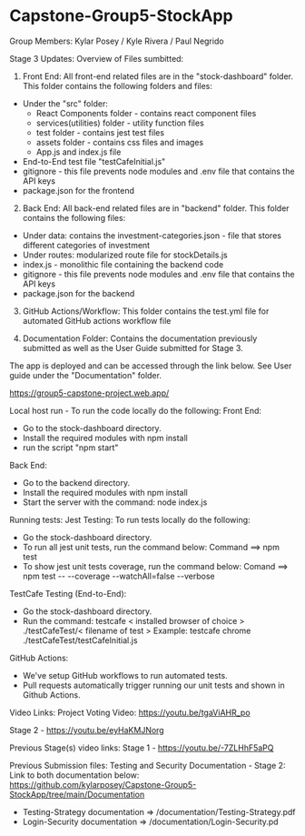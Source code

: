 # Capstone-Group5-StockApp

Group Members: Kylar Posey / Kyle Rivera / Paul Negrido

Stage 3 Updates:
Overview of Files sumbitted:

1) Front End:  All front-end related files are in the "stock-dashboard" folder.
This folder contains the following folders and files:
- Under the "src" folder: 
   - React Components folder - contains react component files
   - services(utilities) folder - utility function files
   - test folder - contains jest test files
   - assets folder - contains css files and images
   - App.js and index.js file
- End-to-End test file "testCafeInitial.js"
- gitignore - this file prevents node modules and .env file that contains the API keys
- package.json for the frontend 

2) Back End: All back-end related files are in "backend" folder.
This folder contains the following files:
- Under data: contains the investment-categories.json - file that stores different categories of investment
- Under routes: modularized route file for stockDetails.js
- index.js - monolithic file containing the backend code
- gitignore - this file prevents node modules and .env file that contains the API keys
- package.json for the backend

3) GitHub Actions/Workflow:  This folder contains the test.yml file for automated GitHub actions workflow file

4) Documentation Folder: Contains the documentation previously submitted as well as the User Guide submitted for Stage 3.

The app is deployed and can be accessed through the link below.  See User guide under the "Documentation" folder.

https://group5-capstone-project.web.app/


 
Local host run - To run the code locally do the following: 
Front End:
- Go to the stock-dashboard directory.
- Install the required modules with npm install
- run the script "npm start"

Back End:
- Go to the backend directory.
- Install the required modules with npm install
- Start the server with the command: node index.js


Running tests:
Jest Testing:
To run tests locally do the following:
- Go the stock-dashboard directory.
- To run all jest unit tests, run the command below:
   Command ==> npm test
- To show jest unit tests coverage, run the command below:
   Comand ==> npm test -- --coverage --watchAll=false --verbose

TestCafe Testing (End-to-End):
- Go the stock-dashboard directory.
- Run the command: testcafe < installed browser of choice > ./testCafeTest/< filename of test >
   Example: testcafe chrome ./testCafeTest/testCafeInitial.js

GitHub Actions:
- We've setup GitHub workflows to run automated tests.
- Pull requests automatically trigger running our unit tests and shown in Github Actions.


Video Links:
Project Voting Video: https://youtu.be/tgaViAHR_po

Stage 2 - https://youtu.be/eyHaKMJNorg

Previous Stage(s) video links:
Stage 1 - https://youtu.be/-7ZLHhF5aPQ

Previous Submission files:
Testing and Security Documentation - Stage 2:
Link to both documentation below:
https://github.com/kylarposey/Capstone-Group5-StockApp/tree/main/Documentation

- Testing-Strategy documentation => /documentation/Testing-Strategy.pdf
- Login-Security documentation => /documentation/Login-Security.pd